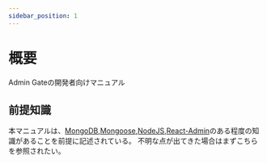 ```yaml
---
sidebar_position: 1
---
```

# 概要
Admin Gateの開発者向けマニュアル

## 前提知識
本マニュアルは、[MongoDB](https://www.mongodb.com/docs/drivers/node/current/),[Mongoose](https://mongoosejs.com/docs/),[NodeJS](https://nodejs.org/docs/latest/api/),[React-Admin](https://marmelab.com/react-admin/Tutorial.html)のある程度の知識があることを前提に記述されている。
不明な点が出てきた場合はまずこちらを参照されたい。